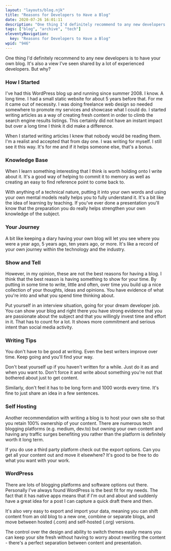 ```yaml
---
layout: "layouts/blog.njk"
title: "Reasons for Developers to Have a Blog"
date: 2020-07-26 16:01:11
description: "One thing I'd definitely recommend to any new developers is to have your own blog"
tags: ["blog", "archive", "tech"]
eleventyNavigation:
  key: "Reasons for Developers to Have a Blog"
wpid: "946"
---
```


<!-- wp:paragraph -->
<p>One thing I'd definitely recommend to any new developers is to have your own blog. It's also a view I've seen shared by a lot of experienced developers. But why?</p>
<!-- /wp:paragraph -->

<!-- wp:heading {"level":3} -->
<h3>How I Started</h3>
<!-- /wp:heading -->

<!-- wp:paragraph -->
<p>I've had this WordPress blog up and running since summer 2008. I know. A long time. I had a small static website for about 5 years before that. For me it came out of necessity. I was doing freelance web design so needed somewhere to promote my services and showcase what I could do. I started writing articles as a way of creating fresh content in order to climb the search engine results listings. This certainly did not have an instant impact but over a long time I think it did make a difference.</p>
<!-- /wp:paragraph -->

<!-- wp:paragraph -->
<p>When I started writing articles I knew that nobody would be reading them. I'm a realist and accepted that from day one. I was writing for myself. I still see it this way. It's for me and if it helps someone else, that's a bonus.</p>
<!-- /wp:paragraph -->

<!-- wp:heading {"level":3} -->
<h3>Knowledge Base</h3>
<!-- /wp:heading -->

<!-- wp:paragraph -->
<p>When I learn something interesting that I think is worth holding onto I write about it. It's a good way of helping to commit it to memory as well as creating an easy to find reference point to come back to.</p>
<!-- /wp:paragraph -->

<!-- wp:paragraph -->
<p>With anything of a technical nature, putting it into your own words and using your own mental models really helps you to fully understand it. It's a bit like the idea of learning by teaching. If you've ever done a presentation you'll know that the preparation you do really helps strengthen your own knowledge of the subject.</p>
<!-- /wp:paragraph -->

<!-- wp:heading {"level":3} -->
<h3>Your Journey</h3>
<!-- /wp:heading -->

<!-- wp:paragraph -->
<p>A bit like keeping a diary having your own blog will let you see where you were a year ago, 5 years ago, ten years ago, or more. It's like a record of your own journey within the technology and the industry.</p>
<!-- /wp:paragraph -->

<!-- wp:heading {"level":3} -->
<h3>Show and Tell</h3>
<!-- /wp:heading -->

<!-- wp:paragraph -->
<p>However, in my opinion, these are not the best reasons for having a blog. I think that the best reason is having something to show for your time. By putting in some time to write, little and often, over time you build up a nice collection of your thoughts, ideas and opinions. You have evidence of what you're into and what you spend time thinking about.</p>
<!-- /wp:paragraph -->

<!-- wp:paragraph -->
<p>Put yourself in an interview situation, going for your dream developer job. You can show your blog and right there you have strong evidence that you are passionate about the subject and that you willingly invest time and effort in it. That has to count for a lot. It shows more commitment and serious intent than social media activity.</p>
<!-- /wp:paragraph -->

<!-- wp:heading {"level":3} -->
<h3>Writing Tips</h3>
<!-- /wp:heading -->

<!-- wp:paragraph -->
<p>You don't have to be good at writing. Even the best writers improve over time.  Keep going and you'll find your way.</p>
<!-- /wp:paragraph -->

<!-- wp:paragraph -->
<p>Don't beat yourself up if you haven't written for a while. Just do it as and when you want to. Don't force it and write about something you're not that bothered about just to get content.</p>
<!-- /wp:paragraph -->

<!-- wp:paragraph -->
<p>Similarly, don't feel it has to be long form and 1000 words every time. It's fine to just share an idea in a few sentences.</p>
<!-- /wp:paragraph -->

<!-- wp:heading {"level":3} -->
<h3>Self Hosting</h3>
<!-- /wp:heading -->

<!-- wp:paragraph -->
<p>Another recommendation with writing a blog is to host your own site so that you retain 100% ownership of your content. There are numerous tech blogging platforms (e.g. medium, dev.to) but owning your own content and having any traffic surges benefiting you rather than the platform is definitely worth it long term.</p>
<!-- /wp:paragraph -->

<!-- wp:paragraph -->
<p>If you do use a third party platform check out the export options. Can you get all your content out and move it elsewhere? It's good to be free to do what you want with your work.</p>
<!-- /wp:paragraph -->

<!-- wp:heading {"level":3} -->
<h3>WordPress</h3>
<!-- /wp:heading -->

<!-- wp:paragraph -->
<p>There are lots of blogging platforms and software options out there. Personally I've always found WordPress is the best fit for my needs. The fact that it has native apps means that if I'm out and about and suddenly have a great idea for a post I can capture a quick draft there and then.</p>
<!-- /wp:paragraph -->

<!-- wp:paragraph -->
<p>It's also very easy to export and import your data, meaning you can shift content from an old blog to a new one, combine or separate blogs, and move between hosted (.com) and self-hosted (.org) versions.</p>
<!-- /wp:paragraph -->

<!-- wp:paragraph -->
<p>The control over the design and ability to switch themes easily means you can keep your site fresh without having to worry about rewriting the content - there's a perfect separation between content and presentation.</p>
<!-- /wp:paragraph -->
